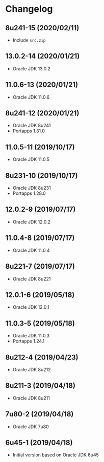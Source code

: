 # Changelog

## 8u241-15 (2020/02/11)

* Include `src.zip`

## 13.0.2-14 (2020/01/21)

* Oracle JDK 13.0.2

## 11.0.6-13 (2020/01/21)

* Oracle JDK 11.0.6

## 8u241-12 (2020/01/21)

* Oracle JDK 8u241
* Portapps 1.31.0

## 11.0.5-11 (2019/10/17)

* Oracle JDK 11.0.5

## 8u231-10 (2019/10/17)

* Oracle JDK 8u231
* Portapps 1.28.0

## 12.0.2-9 (2019/07/17)

* Oracle JDK 12.0.2

## 11.0.4-8 (2019/07/17)

* Oracle JDK 11.0.4

## 8u221-7 (2019/07/17)

* Oracle JDK 8u221

## 12.0.1-6 (2019/05/18)

* Oracle JDK 12.0.1

## 11.0.3-5 (2019/05/18)

* Oracle JDK 11.0.3
* Portapps 1.24.1

## 8u212-4 (2019/04/23)

* Oracle JDK 8u212

## 8u211-3 (2019/04/18)

* Oracle JDK 8u211

## 7u80-2 (2019/04/18)

* Oracle JDK 7u80

## 6u45-1 (2019/04/18)

* Initial version based on Oracle JDK 6u45
